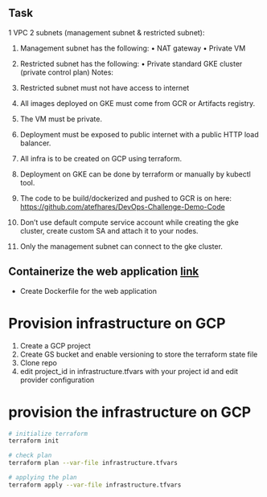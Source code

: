 ## Task 

1 VPC
2 subnets (management subnet & restricted subnet):
1. Management subnet has the following:
• NAT gateway
• Private VM

2. Restricted subnet has the following:
• Private standard GKE cluster (private control plan)
Notes:

1. Restricted subnet must not have access to internet
2. All images deployed on GKE must come from GCR or Artifacts registry.
3. The VM must be private.
4. Deployment must be exposed to public internet with a public HTTP load balancer.
5. All infra is to be created on GCP using terraform.
6. Deployment on GKE can be done by terraform or manually by kubectl tool.
7. The code to be build/dockerized and pushed to GCR is on here:
https://github.com/atefhares/DevOps-Challenge-Demo-Code
8. Don’t use default compute service account while creating the gke cluster, create
custom SA and attach it to your nodes.
9. Only the management subnet can connect to the gke cluster.

## Containerize the web application [link](https://github.com/atefhares/DevOps-Challenge-Demo-Code)
- Create Dockerfile for the web application



# Provision infrastructure on GCP
1. Create a GCP project
2. Create GS bucket and enable versioning to store the terraform state file
3. Clone repo 
4. edit project_id in infrastructure.tfvars with your project id and edit provider configuration 


# provision the infrastructure on GCP
```bash
# initialize terraform
terraform init

# check plan
terraform plan --var-file infrastructure.tfvars

# applying the plan 
terraform apply --var-file infrastructure.tfvars
